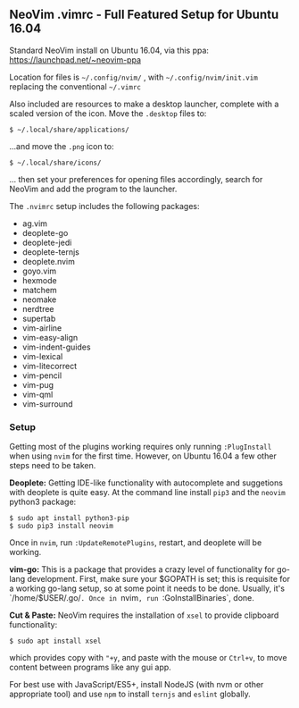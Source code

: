 ## NeoVim .vimrc - Full Featured Setup for Ubuntu 16.04

Standard NeoVim install on Ubuntu 16.04, via this ppa:
https://launchpad.net/~neovim-ppa

Location for files is `~/.config/nvim/` , with `~/.config/nvim/init.vim`
replacing the conventional `~/.vimrc`

Also included are resources to make a desktop launcher, complete with
a scaled version of the icon. Move the `.desktop` files to: 

``` 
$ ~/.local/share/applications/
```

...and move the `.png` icon to:

```
$ ~/.local/share/icons/ 
```

... then set your preferences for opening files accordingly, search for
NeoVim and add the program to the launcher.

The `.nvimrc` setup includes the following packages:
- ag.vim
- deoplete-go
- deoplete-jedi
- deoplete-ternjs
- deoplete.nvim
- goyo.vim
- hexmode
- matchem
- neomake
- nerdtree
- supertab
- vim-airline
- vim-easy-align
- vim-indent-guides
- vim-lexical
- vim-litecorrect
- vim-pencil 
- vim-pug
- vim-qml
- vim-surround

### Setup

Getting most of the plugins working requires only running `:PlugInstall`
when using `nvim` for the first time. However, on Ubuntu 16.04 a few other
steps need to be taken.

**Deoplete:** Getting IDE-like functionality with autocomplete and suggetions
with deoplete is quite easy. At the command line install `pip3` and the
`neovim` python3 package:

```
$ sudo apt install python3-pip
$ sudo pip3 install neovim
```

Once in `nvim`, run `:UpdateRemotePlugins`, restart, and deoplete will be working.

**vim-go:** This is a package that provides a crazy level of functionality for 
go-lang development. First, make sure your $GOPATH is set; this is requisite for a
working go-lang setup, so at some point it needs to be done. Usually, it's `/home/$USER/.go/`.
Once in `nvim`, run `:GoInstallBinaries`, done.

**Cut & Paste:** NeoVim requires the installation of `xsel` to
provide clipboard functionality: 

```
$ sudo apt install xsel 
```

which provides copy with `"+y`, and paste with the mouse or `Ctrl+v`, to
move content between programs like any gui app.

For best use with JavaScript/ES5+, install NodeJS (with nvm or other
appropriate tool) and use `npm` to install `ternjs` and `eslint` globally.
